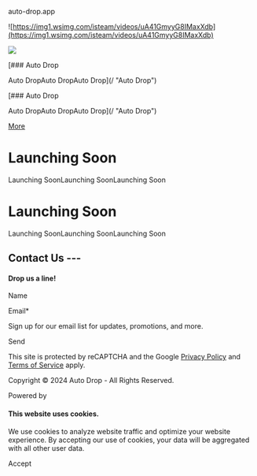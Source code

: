 auto-drop.app



![https://img1.wsimg.com/isteam/videos/uA41GmyyG8IMaxXdb](https://img1.wsimg.com/isteam/videos/uA41GmyyG8IMaxXdb)

[![](https://img1.wsimg.com/isteam/videos/uA41GmyyG8IMaxXdb)](https://websites.godaddy.com/categories/v4/videos/raw/video/uA41GmyyG8IMaxXdb)

[### Auto Drop

Auto DropAuto DropAuto Drop](/ "Auto Drop")

[### Auto Drop

Auto DropAuto DropAuto Drop](/ "Auto Drop")

[More](#)

Launching Soon
==============

Launching SoonLaunching SoonLaunching Soon

Launching Soon
==============

Launching SoonLaunching SoonLaunching Soon

Contact Us ---
--------------

#### Drop us a line!

Name

Email\*

Sign up for our email list for updates, promotions, and more.

Send

This site is protected by reCAPTCHA and the Google [Privacy Policy](https://policies.google.com/privacy) and [Terms of Service](https://policies.google.com/terms) apply.

Copyright © 2024 Auto Drop - All Rights Reserved.

Powered by

#### This website uses cookies.

We use cookies to analyze website traffic and optimize your website experience. By accepting our use of cookies, your data will be aggregated with all other user data.

Accept
